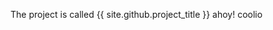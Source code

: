 <html><head></head><body>

[//]: # (possibly a comment	<input type="checkbox" id="the_sun"/>
	<div id="all_the_stuffs_shall_go_here">
		<label for="the_sun"><pre id="darkmodetext">switch theme to </pre><hr></label>
)
    The project is called {{ site.github.project_title }} 
ahoy!
coolio

</div></body></html>
